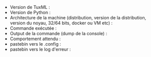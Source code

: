 * Version de TuxML :
* Version de Python :
* Architecture de la machine (distribution, version de la distribution, version du noyau, 32/64 bits, docker ou VM etc) :
* Commande exécutée :
* Output de la commande (dump de la console) :
* Comportement attendu :
* pastebin vers le .config :
* pastebin vers le log d'erreur :
